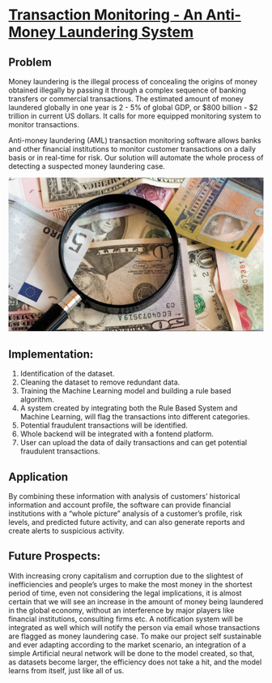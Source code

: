 # [Transaction Monitoring - An Anti-Money Laundering System](https://youtu.be/MUWR2QZlUnk)

## Problem

Money laundering is the illegal process of concealing the origins of money obtained illegally by passing it through a complex sequence of banking transfers or commercial transactions. The estimated amount of money laundered globally in one year is 2 - 5% of global GDP, or $800 billion - $2 trillion in current US dollars. It calls for more equipped monitoring system to monitor transactions. 

Anti-money laundering (AML) transaction monitoring software allows banks and other financial institutions to monitor customer transactions on a daily basis or in real-time for risk. Our solution will automate the whole process of detecting a suspected money laundering case.

![](images/ML.png)

## Implementation:

1. Identification of the dataset.
2. Cleaning the dataset to remove redundant data.
3. Training the Machine Learning model and building a rule based algorithm.
4. A system created by integrating both the Rule Based System and Machine Learning, will flag the transactions into different categories.
5. Potential fraudulent transactions will be identified.
6. Whole backend will be integrated with a fontend platform.
7. User can upload the data of daily transactions and can get potential fraudulent transactions.

## Application

By combining these information with analysis of customers’ historical information and account profile, the software can provide financial institutions with a “whole picture” analysis of a customer’s profile, risk levels, and predicted future activity, and can also generate reports and create alerts to suspicious activity.

## Future Prospects:

With increasing crony capitalism and corruption due to the slightest of inefficiencies and people’s urges to make the most money in the shortest period of time, even not considering the legal implications, it is almost certain that we will see an increase in the amount of money being laundered in the global economy, without an interference by major players like financial institutions, consulting firms etc. A notification system will be integrated as well which will notify the person via email whose transactions are flagged as money laundering case. To make our project self sustainable and ever adapting according to the market scenario, an integration of a simple Artificial neural network will be done to the model created, so that, as datasets become larger, the efficiency does not take a hit, and the model learns from itself, just like all of us.

